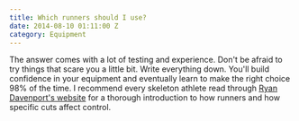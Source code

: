 ```yaml
---
title: Which runners should I use?
date: 2014-08-10 01:11:00 Z
category: Equipment
---
```


The answer comes with a lot of testing and experience. Don't be afraid to try things that scare you a little bit. Write everything down. You'll build confidence in your equipment and eventually learn to make the right choice 98% of the time. I recommend every skeleton athlete read through [Ryan Davenport's website](http://www.davenportsleds.ca) for a thorough introduction to how runners and how specific cuts affect control.
